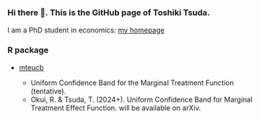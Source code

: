 #

### Hi there 👋. This is the GitHub page of Toshiki Tsuda.

I am a PhD student in economics: [my homepage](https://sites.google.com/view/toshiki-tsuda/home)

###  R package
 - [mteucb](https://txt872.github.io/mteucb/)

   
      - Uniform Confidence Band for the Marginal Treatment Function (tentative).
      - Okui, R. & Tsuda, T. (2024+). Uniform Confidence Band for Marginal Treatment Effect Function. will be available on arXiv. 


<!--
**TXT872/TXT872** is a ✨ _special_ ✨ repository because its `README.md` (this file) appears on your GitHub profile.

Here are some ideas to get you started:

- 🔭 I’m currently working on ...
- 🌱 I’m currently learning ...
- 👯 I’m looking to collaborate on ...
- 🤔 I’m looking for help with ...
- 💬 Ask me about ...
- 📫 How to reach me: ...
- 😄 Pronouns: ...
- ⚡ Fun fact: ...
-->
